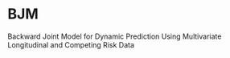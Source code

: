 # BJM
Backward Joint Model for Dynamic Prediction Using Multivariate Longitudinal and Competing Risk Data
